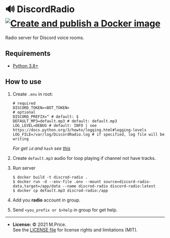 # 🔊 DiscordRadio [![Create and publish a Docker image](https://github.com/MihailPreis/discord-radio/actions/workflows/deploy-image.yml/badge.svg?branch=master)](https://github.com/MihailPreis/discord-radio/actions/workflows/deploy-image.yml)

Radio server for Discord voice rooms.

## Requirements

 - [Python 3.8+](https://www.python.org/)

## How to use

1. Create `.env` in root:
   ```dotenv
   # required
   DISCORD_TOKEN=<BOT_TOKEN>
   # optional
   DISCORD_PREFIX=^ # default: $
   DEFAULT_MP3=default.mp3 # default: default.mp3
   LOG_LEVEL=DEBUG # default: INFO | see https://docs.python.org/3/howto/logging.html#logging-levels
   LOG_FILE=/var/log/DiscordRadio.log # if specified, log file will be writing
   ```
   *For get `id` and `hash` see [this](https://core.telegram.org/api/obtaining_api_id)*

2. Create `default.mp3` audio for loop playing if channel not have tracks.

3. Run server
   ```shell
   $ docker build -t discrod-radio .
   $ docker run -d --env-file .env --mount source=discord-radio-data,target=/app/data --name discrod-radio discord-radio:latest
   $ docker cp default.mp3 discrod-radio:/app
   ```

4. Add you **radio** account in group.

5. Send `<you_prefix or $>help` in group for get help.

---

- **License:** © 2021 M.Price.<br>See the [LICENSE file](LICENSE) for license rights and limitations (MIT).
